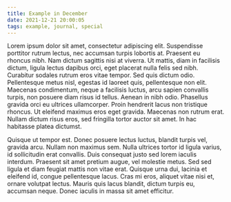 ```yaml
---
title: Example in December
date: 2021-12-21 20:00:05
tags: example, journal, special
---
```


Lorem ipsum dolor sit amet, consectetur adipiscing elit. Suspendisse porttitor rutrum lectus, nec accumsan turpis lobortis at. Praesent eu rhoncus nibh. Nam dictum sagittis nisi at viverra. Ut mattis, diam in facilisis dictum, ligula lectus dapibus orci, eget placerat nulla felis sed nibh. Curabitur sodales rutrum eros vitae tempor. Sed quis dictum odio. Pellentesque metus nisl, egestas id laoreet quis, pellentesque non elit. Maecenas condimentum, neque a facilisis luctus, arcu sapien convallis turpis, non posuere diam risus id tellus. Aenean in nibh odio. Phasellus gravida orci eu ultrices ullamcorper. Proin hendrerit lacus non tristique rhoncus. Ut eleifend maximus eros eget gravida. Maecenas non rutrum erat. Nullam dictum risus eros, sed fringilla tortor auctor sit amet. In hac habitasse platea dictumst.

Quisque ut tempor est. Donec posuere lectus luctus, blandit turpis vel, gravida arcu. Nullam non maximus sem. Nulla ultrices tortor id ligula varius, id sollicitudin erat convallis. Duis consequat justo sed lorem iaculis interdum. Praesent sit amet pretium augue, vel molestie metus. Sed sed ligula et diam feugiat mattis non vitae erat. Quisque urna dui, lacinia et eleifend id, congue pellentesque lacus. Cras mi eros, aliquet vitae nisi et, ornare volutpat lectus. Mauris quis lacus blandit, dictum turpis eu, accumsan neque. Donec iaculis in massa sit amet efficitur.
